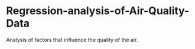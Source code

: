 # Regression-analysis-of-Air-Quality-Data
Analysis of factors that influence the quality of the air.
